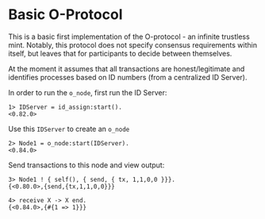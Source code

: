 # Basic O-Protocol

This is a basic first implementation of the O-protocol - an infinite trustless mint. Notably, this protocol does not specify consensus requirements within itself, but leaves that for participants to decide between themselves.

At the moment it assumes that all transactions are honest/legitimate and identifies processes based on ID numbers (from a centralized ID Server). 

In order to run the `o_node`, first run the ID Server:
```
1> IDServer = id_assign:start().
<0.82.0>
``` 

Use this `IDServer` to create an `o_node`

```
2> Node1 = o_node:start(IDServer).
<0.84.0>
```

Send transactions to this node and view output:

```
3> Node1 ! { self(), { send, { tx, 1,1,0,0 }}}.
{<0.80.0>,{send,{tx,1,1,0,0}}}

4> receive X -> X end.
{<0.84.0>,{#{1 => 1}}}

```
